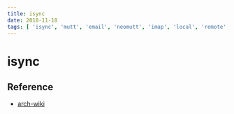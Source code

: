 ```yaml
---
title: isync
date: 2018-11-18
tags: [ 'isync', 'mutt', 'email', 'neomutt', 'imap', 'local', 'remote', 'offline' ]
---
```


# isync

## Reference

* [arch-wiki](https://wiki.archlinux.org/index.php/isync)
